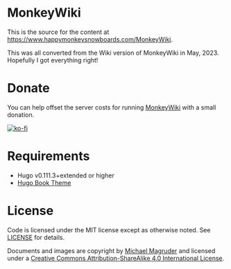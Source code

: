 # MonkeyWiki

This is the source for the content at https://www.happymonkeysnowboards.com/MonkeyWiki.

This was all converted from the Wiki version of MonkeyWiki in May, 2023. Hopefully I got everything right!

# Donate

You can help offset the server costs for running [MonkeyWiki](https://www.happymonkeysnowboards.com/MonkeyWiki) with a small donation. 

[![ko-fi](https://ko-fi.com/img/githubbutton_sm.svg)](https://ko-fi.com/H2H5OG3E0)


# Requirements

* Hugo v0.111.3+extended or higher
* [Hugo Book Theme](https://github.com/alex-shpak/hugo-book)

# License

Code is licensed under the MIT license except as otherwise noted.
See [LICENSE](https://github.com/mikemag/MonkeyWiki/blob/main/LICENSE) for details.

Documents and images are copyright by [Michael Magruder](https://github.com/mikemag) and licensed under a
[Creative Commons Attribution-ShareAlike 4.0 International License](http://creativecommons.org/licenses/by-sa/4.0/).

